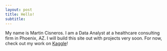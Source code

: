```yaml
---
layout: post
title: Hello!
subtitle: 
---
```


My name is Martin Cisneros. I am a Data Analyst at a healthcare consulting firm in Phoenix, AZ. I will build this site out with projects very soon. For now, check out my work on [Kaggle](https://www.kaggle.com/smartyn)!



